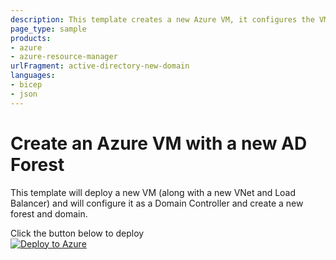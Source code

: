 ```yaml
---
description: This template creates a new Azure VM, it configures the VM to be an AD DC for a new Forest
page_type: sample
products:
- azure
- azure-resource-manager
urlFragment: active-directory-new-domain
languages:
- bicep
- json
---
```

# Create an Azure VM with a new AD Forest

This template will deploy a new VM (along with a new VNet and Load Balancer) and will configure it as a Domain Controller and create a new forest and domain.

Click the button below to deploy  
[![Deploy to Azure](https://aka.ms/deploytoazurebutton)](https://portal.azure.com/#create/Microsoft.Template/uri/https%3A%2F%2Fraw.githubusercontent.com%2Ftomwechsler%2Fazure_bicep_arm_templates%2Fmain%2F01_active-directory-new-domain%2Fazuredeploy.json)